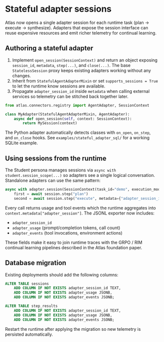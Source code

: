 # Stateful adapter sessions

Atlas now opens a single adapter session for each runtime task (plan → execute
→ synthesize). Adapters that expose the session interface can reuse expensive
resources and emit richer telemetry for continual learning.

## Authoring a stateful adapter

1. Implement `open_session(SessionContext)` and return an object exposing
   `session_id`, `metadata`, `step(...)`, and `close(...)`. The base
   `StatelessSession` proxy keeps existing adapters working without any
   changes.
2. Inherit from `StatefulAgentAdapterMixin` or set `supports_sessions = True` to
   let the runtime know sessions are available.
3. Propagate `adapter_session_id` inside `metadata` when calling external
   services so telemetry can be stitched back together later.

```python
from atlas.connectors.registry import AgentAdapter, SessionContext

class MyAdapter(StatefulAgentAdapterMixin, AgentAdapter):
    async def open_session(self, context: SessionContext):
        return MySession(context)
```

The Python adapter automatically detects classes with `on_open`, `on_step`, and
`on_close` hooks. See `examples/stateful_adapter_sql/` for a working SQLite
example.

## Using sessions from the runtime

The Student persona manages sessions via `async with student.session_scope(...)`
so adapters see a single logical conversation. Standalone adapters can use the
same pattern:

```python
async with adapter.session(SessionContext(task_id="demo", execution_mode="stepwise")) as session:
    first = await session.step("plan")
    second = await session.step("execute", metadata={"adapter_session_id": session.session_id})
```

Every call returns usage and tool events which the runtime aggregates into
`context.metadata["adapter_session"]`. The JSONL exporter now includes:

- `adapter_session_id`
- `adapter_usage` (prompt/completion tokens, call count)
- `adapter_events` (tool invocations, environment actions)

These fields make it easy to join runtime traces with the GRPO / RIM continual
learning pipelines described in the Atlas foundation paper.

## Database migration

Existing deployments should add the following columns:

```sql
ALTER TABLE sessions
    ADD COLUMN IF NOT EXISTS adapter_session_id TEXT,
    ADD COLUMN IF NOT EXISTS adapter_usage JSONB,
    ADD COLUMN IF NOT EXISTS adapter_events JSONB;

ALTER TABLE step_results
    ADD COLUMN IF NOT EXISTS adapter_session_id TEXT,
    ADD COLUMN IF NOT EXISTS adapter_usage JSONB,
    ADD COLUMN IF NOT EXISTS adapter_events JSONB;
```

Restart the runtime after applying the migration so new telemetry is persisted
automatically.

